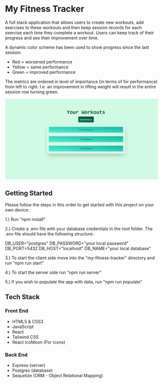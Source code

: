 # My Fitness Tracker

A full stack application that allows users to create new workouts, add exercises to these workouts and then keep session records for each exercise each time they complete a workout. Users can keep track of their progress and see their improvement over time.

A dynamic color scheme has been used to show progress since the last session:

- Red = worsened performance
- Yellow = same performance
- Green = improved performance

The metrics are ordered in level of importance (in terms of for performance) from left to right.
I.e. an improvement in lifting weight will result in the entire session row turning green.

![Home Page View Screenshot](/Readme-screenshot-2.png?raw=true "Home Page View")

## Getting Started

Please follow the steps in this order to get started with this project on your own device:

1.) Run "npm install"

2.) Create a .env file with your database credentials in the root folder. The .env file should have the following structure:

DB_USER="postgres"
DB_PASSWORD="your local password"
DB_PORT=5432
DB_HOST="localhost"
DB_NAME="your local database"

3.) To start the client side move into the "my-fitness-tracker" directory and run "npm run start"

4.) To start the server side run "npm run server"

5.) If you wish to populate the app with data, run "npm run populate"

## Tech Stack

### Front End

- HTML5 & CSS3
- JavaScript
- React
- Tailwind CSS
- React IcoMoon (For icons)

### Back End

- Express (server)
- Postgres (database)
- Sequelize (ORM - Object Relational Mapping)
